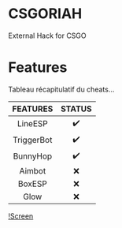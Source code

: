 # CSGORIAH
External Hack for CSGO

# Features
Tableau récapitulatif du cheats...

|   FEATURES  | STATUS |
|:----------:|:------:|
|   LineESP  |    ✔️   |
| TriggerBot |    ✔️   |
|  BunnyHop  |    ✔️   |
|   Aimbot   |    ❌   |
|   BoxESP   |    ❌   |
|    Glow    |    ❌   |


[!Screen](https://nsa40.casimages.com/img/2020/02/17/200217074739365355.gif)
